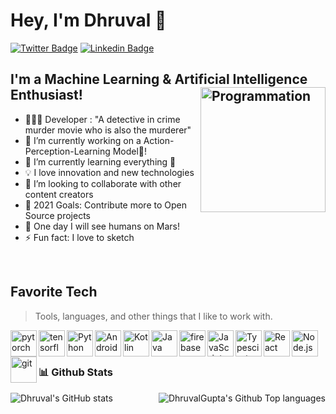 # Hey, I'm Dhruval 👋

[![Twitter Badge](https://img.shields.io/badge/-@DhruvalGupta4-1ca0f1?style=flat-square&labelColor=1ca0f1&logo=twitter&logoColor=white&link=https://twitter.com/DhruvalGupta4)](https://twitter.com/DhruvalGupta4)  [![Linkedin Badge](https://img.shields.io/badge/-@DhruvalGupta-blue?style=flat-square&logo=Linkedin&logoColor=white&link=https://www.linkedin.com/in/dhruval-gupta-98889a159/)](https://www.linkedin.com/in/dhruval-gupta-98889a159/)

## I'm a  Machine Learning &  Artificial Intelligence Enthusiast! <img align="right" src="https://i.giphy.com/media/LmNwrBhejkK9EFP504/200w.webp" alt="Programmation" width="200" />
- 👨🏻‍💻 Developer : "A detective in crime murder movie who is also the murderer"
- 🔭 I’m currently working on a  Action-Perception-Learning Model🤖!
- 🌱 I’m currently learning everything 🤣
- 💡 I love innovation and new technologies
- 👯 I’m looking to collaborate with other content creators
- 🥅 2021 Goals: Contribute more to Open Source projects
- 🚀 One day I will see humans on Mars!
- ⚡ Fun fact: I love to sketch

<br />

<h2 align="left" id="macropower-tech">Favorite Tech</h2>

> Tools, languages, and other things that I like to work with.

<a href="https://pytorch.org/" target="_blank"> <img align="left" src="https://raw.githubusercontent.com/rahul-jha98/github_readme_icons/main/language_and_tools/square/pytorch/pytorch.svg" alt="pytorch" height="42px"/> </a>
<a href="https://www.tensorflow.org" target="_blank"> <img align="left" src="https://raw.githubusercontent.com/rahul-jha98/github_readme_icons/main/language_and_tools/square/tensorflow/tensorflow.svg" alt="tensorflow" height="42px"/> </a> 
<a href="https://www.python.org" target="_blank"><img align="left" alt="Python" height ="42px" src="https://raw.githubusercontent.com/rahul-jha98/github_readme_icons/main/language_and_tools/square/python/python.svg"></a>
<a href="https://developer.android.com" target="_blank"> <img align="left" alt="Android" height ="42px" src="https://raw.githubusercontent.com/rahul-jha98/github_readme_icons/main/language_and_tools/square/android/android.svg"> </a>
<a href="https://kotlinlang.org" target="_blank"><img align="left" alt="Kotlin" height ="42px" src="https://raw.githubusercontent.com/rahul-jha98/github_readme_icons/main/language_and_tools/square/kotlin/kotlin.svg"></a>
<a href="https://www.java.com" target="_blank"><img align="left" alt="Java" height ="42px" src="https://raw.githubusercontent.com/rahul-jha98/github_readme_icons/main/language_and_tools/square/java/java.svg"></a>
<a href="https://firebase.google.com/" target="_blank"> <img align="left" src="https://raw.githubusercontent.com/rahul-jha98/github_readme_icons/main/language_and_tools/square/firebase/firebase.svg" alt="firebase" height ="42px"/> </a>
<a href="https://developer.mozilla.org/en-US/docs/Web/JavaScript" target="_blank"> <img align="left" alt="JavaScript" height ="42px"  src="https://raw.githubusercontent.com/rahul-jha98/github_readme_icons/main/language_and_tools/square/javascript/javascript.svg"> </a>
<a href="https://www.typescriptlang.org/" target="_blank"><img align="left" alt="Typescirpt" height ="42px" src="https://raw.githubusercontent.com/rahul-jha98/github_readme_icons/main/language_and_tools/square/typescript/typescript.svg"></a>
<a href="https://reactjs.org/" target="_blank"> <img align="left" alt="React" height ="42px" src="https://raw.githubusercontent.com/rahul-jha98/github_readme_icons/main/language_and_tools/square/react/react.svg"></a>
<a href="https://nodejs.org" target="_blank"><img align="left" alt="Node.js" height ="42px" src="https://raw.githubusercontent.com/rahul-jha98/github_readme_icons/main/language_and_tools/square/node/node.svg"></a>
<a href="https://git-scm.com/" target="_blank"> <img src="https://raw.githubusercontent.com/rahul-jha98/github_readme_icons/main/language_and_tools/square/git-scm/git-scm.svg" align="left" alt="git" height='42px'/> </a>
<br>
<br>


### 📊 Github Stats
![Dhruval's GitHub stats](https://github-readme-stats.vercel.app/api?username=dhruvalgupta2003&show_icons=true&theme=radical)
<img alt="DhruvalGupta's Github Top languages" src="https://github-readme-stats.vercel.app/api/top-langs/?username=dhruvalgupta2003&layout=compact&hide_border=true&theme=radical" align = "right" />

